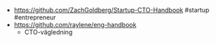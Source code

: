- https://github.com/ZachGoldberg/Startup-CTO-Handbook #startup #entrepreneur
- https://github.com/raylene/eng-handbook
  - CTO-vägledning
